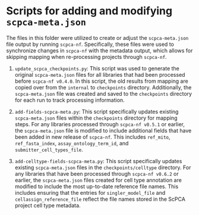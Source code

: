 # Scripts for adding and modifying `scpca-meta.json`

The files in this folder were utilized to create or adjust the `scpca-meta.json` file output by running `scpca-nf`. Specifically, these files were used to synchronize changes in `scpca-nf` with the metadata output, which allows for skipping mapping when re-processing projects through `scpca-nf`.

1. `update_scpca_checkpoints.py`: This script was used to generate the original `scpca-meta.json` files for all libraries that had been processed before `scpca-nf v0.4.0`.
In this script, the old results from mapping are copied over from the `internal` to `checkpoints` directory.
Additionally, the `scpca-meta.json` file was created and saved to the `checkpoints` directory for each run to track processing information.

2. `add-fields-scpca-meta.py`: This script specifically updates existing `scpca-meta.json` files within the `checkpoints` directory for mapping steps.
For any libraries processed through `scpca-nf v0.5.1` or earlier, the `scpca-meta.json` file is modified to include additional fields that have been added in new release of `scpca-nf`.
This includes `ref_mito`, `ref_fasta_index`, `assay_ontology_term_id`, and `submitter_cell_types_file`.

3. `add-celltype-fields-scpca-meta.py`: This script specifically updates existing `scpca-meta.json` files in the `checkpoints/celltype` directory.
For any libraries that have been processed through `scpca-nf v0.6.2` or earlier, the `scpca-meta.json` files created for cell type annotation are modified to include the most up-to-date reference file names.
This includes ensuring that the entries for `singler_model_file` and `cellassign_reference_file` reflect the file names stored in the ScPCA project cell type metadata.
